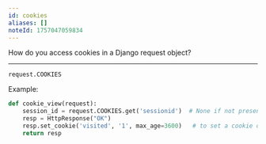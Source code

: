 ```yaml
---
id: cookies
aliases: []
noteId: 1757047059834
---
```


How do you access cookies in a Django request object?

---

`request.COOKIES`

Example:

```python
def cookie_view(request):
    session_id = request.COOKIES.get('sessionid')  # None if not present
    resp = HttpResponse("OK")
    resp.set_cookie('visited', '1', max_age=3600)   # to set a cookie on response
    return resp
``` 